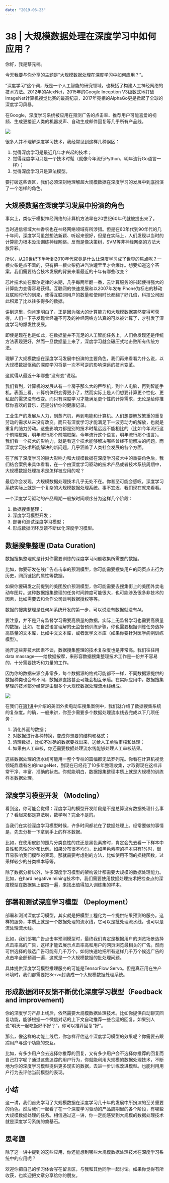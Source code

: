 ```yaml
---
date: "2019-06-23"
---  
```

      
# 38 | 大规模数据处理在深度学习中如何应用？
你好，我是蔡元楠。

今天我要与你分享的主题是“大规模数据处理在深度学习中如何应用？”。

“深度学习”这个词，既是一个人工智能的研究领域，也概括了构建人工神经网络的技术方法。2012年的AlexNet，2015年的Google Inception V3级数式地打破ImageNet计算机视觉比赛的最高纪录，2017年亮相的AlphaGo更是掀起了全球的深度学习风暴。

在Google，深度学习系统被应用在预测广告的点击率、推荐用户可能喜爱的视频、生成更接近人类的机器发声、自动生成邮件回复等几乎所有产品线。

![](./httpsstatic001geekbangorgresourceimage619461410804678a8525c75991e9fb6dc694.png)

很多人并不理解深度学习技术，我经常见到这样几种误区：

1.  觉得深度学习是最近几年才兴起的技术；
2.  觉得深度学习只是一个技术时髦（就像今年流行Python，明年流行Go语言一样）；
3.  觉得深度学习只是算法模型。

要打破这些误区，我们必须深刻地理解超大规模数据在深度学习的发展中到底扮演了一个怎样的角色。

## 大规模数据在深度学习发展中扮演的角色

事实上，类似于模拟神经网络的计算机方法早在20世纪60年代就被提出来了。

当时通信领域大神香农也在神经网络领域有所涉猎。但是在60年代到90年代的几十年间，深度学习虽然想法新颖、听起来很好，但是在实际上，人们发现以当时的计算能力根本没法训练神经网络。反而是像决策树，SVM等非神经网络的方法大放异彩。

<!-- [[[read_end]]] -->

所以，从20世纪下半叶到2010年代究竟是什么让深度学习成了世界的焦点呢？一根火柴是点不着的，只有把一根火柴扔进汽油罐里里才会爆炸。想要知道这个答案，我们需要结合技术发展的背景来看最近的十年有哪些改变？

芯片技术处在摩尔定律的末期，几乎每两年翻一番，云计算服务的兴起使得强大的计算能力变得容易获得。互联网的快速发展和以2007年发布iPhone为标志的移动互联网时代的到来，使得互联网用户的数量和使用时长都翻了好几倍，科技公司因此积累了比以往多得多的数据。

讲到这里，你肯定明白了，正是因为强大的计算能力和大规模数据突然变得可获得，人们一下子发现曾经遥不可及的神经网络方法真的可以被计算了，才引发了深度学习的爆发性发展。

即使是现在也是如此，在数据量并不充足的人工智能任务上，人们会发现还是传统方法表现更好，然而一旦数据量上来了，深度学习就会碾压式地击败所有传统方法。

理解了大规模数据在深度学习发展中扮演的主要角色，我们再来看看为什么说，以大规模数据驱动的深度学习将是一次不可逆的影响深远的技术变革。

这就得从最近十年哪些“没有变”说起。

我们看到，计算机的发展从有一个房子那么大的巨型机，到个人电脑，再到智能手机。表面上看，计算机体积变得更小了，然而实际上是人们想要计算更个性化、更私密的需求没有改变。而只有深度学习才能满足更个性的计算需求，无论是给你推荐你喜欢的音乐，还是分析你的健康记录。

工业生产的发展从人力，到蒸汽机，再到电能和计算机。人们想要解放繁重的重复劳动的需求从来没有改变。而只有深度学习才能满足下一波劳动力的解放，也就是重复的脑力劳动。这些影响力都是别的技术时髦远远不能相比的（比如今年流行这个前端框架，明年流行那个前端框架，今年流行这个语言，明年流行那个语言）。我们看一个技术的影响力，就是看这个技术能够解决哪些曾经不能解决的问题。而深度学习技术所能解决的新问题，几乎涵盖了人类社会发展的各个方面。

在了解了深度学习的巨大影响力和大规模数据在深度学习技术中的重要角色后，我们结合案例来具体看看，在一个由深度学习驱动的技术产品或者技术系统周期中，大规模数据处理技术是怎样被应用的呢？

最后你会发现，大规模数据处理技术几乎无处不在。你甚至可能会感叹，深度学习系统实际上就是一个复杂的大规模数据处理系统。事不宜迟，我们现在就来看看。

一个深度学习驱动的产品周期一般按时间顺序分为这样几个阶段：

1.  数据搜集整理；
2.  深度学习模型开发；
3.  部署和测试深度学习模型；
4.  形成数据闭环反馈不断优化深度学习模型。

## 数据搜集整理 \(Data Curation\)

数据搜集整理就是针对你需要训练的深度学习问题收集所需要的数据。

比如，你要研发在线广告点击率的预测模型，你可能需要搜集用户的网页点击行为历史，网页链接的属性等数据。

如果你要研发之前提到的美团股价预测模型，你可能需要去搜集街上的美团外卖电动车图片。这种数据搜集整理的任务时间跨度可能很大，也可能涉及很多非技术的因素，比如需要去和合作公司谈判数据授权等等。

数据的搜集整理是任何AI系统开发的第一步，可以说没有数据就没有AI。

要注意，并不是只有监督学习需要高质量的数据，实际上无监督学习也需要高质量的数据。比如，在自然语言理解的无监督预训练步骤，你也需要根据训练任务选择高质量的文本库，比如中文文本库，或者医学文本库（如果你要针对医学病例训练模型）。

抛开这些非技术因素不谈，数据搜集整理的技术复杂度也是非常高。我们往往用data massage——给数据按摩，来形容数据搜集整理技术工作是一份并不容易的，十分需要技巧和力量的工作。

因为你的数据来源会非常多，每个数据源的格式可能都不一样，不同数据源提供的数据种类也会有不同，数据源直接甚至可能会相互矛盾。在实际应用中，数据搜集整理的技术部分经常是由很多个大规模数据处理流水线组成。

![](./httpsstatic001geekbangorgresourceimage44c7449ebd6c5950f5b7691d34d13a781ac7.jpg)

在我们在[第1讲](https://time.geekbang.org/column/article/90081)中介绍的美团外卖电动车搜集案例中，我们就介绍了数据搜集系统的复杂度。的确，一般来讲，你至少需要多个数据处理流水线去完成以下几项任务：

1.  消化外面的数据；
2.  对数据进行各种转换，变成你想要的结构和格式；
3.  清理数据，比如不准确的数据要找出来，送给人工单独审核和处理；
4.  如果由人工审核，你还需要数据处理流水线能够处理人工审核结果。

这些数据处理的流水线可能用一整个专栏的篇幅都无法罗列完。你看在计算机视觉领域鼎鼎有名的ImageNet，到现在已经花了10多年整理收集，才取得现在这样非常干净、丰富、准确的状态。你就能明白，数据搜集整理本质上就是大规模的训练样本数据处理。

## 深度学习模型开发 （Modeling）

看到这，你可能会觉得：深度学习的模型开发阶段是不是总算没有数据处理什么事了？看起来都是算法啊，数学啊？完全不是的。

当我们在实验深度学习模型时候，许多时间都花在了数据处理上。经常要做的事情是，先去分析一下拿到手上的样本数据。

比如，在使用皮肤的照片分类良性的痣还是黑色素瘤时，肯定会先去看一下样本中良性和恶性的分布比例。如果分布很不均匀，比如黑色素瘤的样本只有1\%时，很容易影响我们模型的表现。那就需要考虑别的方法，比如使用不同的损耗函数，过采样较少的分类样本等等。

除了数据分析以外，许多深度学习模型的架构设计都需要大规模的数据处理能力。比如，在hard negative mining技术中，我们需要使用数据处理技术把检查点的深度模型在数据集上都跑一遍，来找出值得加入训练集的样本。

## 部署和测试深度学习模型 （Deployment）

部署和测试深度学习模型，其实就是把模型工程化为一个提供结果预测的服务。这样的服务，本质上就是一个数据处理的流水线，它可以是批处理流水线，也可以是流处理流水线。

比如，我们部署广告点击率预测模型时，最终我们肯定是根据用户的浏览场景选择点击率高的广告，这样才能去展示点击率高和用户的网页浏览最相关的广告。然而可供选择的候选广告可能有几千万个。如何快速地把所有这样几千万个候选广告的点击率全部预测一遍，这就是一个大规模数据的批处理问题。

具体提供深度学习模型推理服务的可能是TensorFlow Servo。但是真正用在生产环境时，我们都需要把Servo封装成一个大规模数据处理系统。

## 形成数据闭环反馈不断优化深度学习模型（Feedback and improvement\)

你的深度学习产品上线后，依然需要大规模数据处理技术。比如你提供自动聊天回复功能，能够根据一个微信对话的上下文自动推荐一些合适的回复。如果别人说“明天一起吃饭好不好？”，你可以推荐回复“好”。

那么，像这样的功能上线后，你怎样评估这个深度学习模型的效果呢？你需要去跟踪用户与这个功能的交互。

比如，有多少用户会去选择你推荐的回复，又有多少用户会不选择你推荐的回复而自己打字呢？通过这些追踪的用户行为，你就能利用大规模的数据处理技术，不断地为你的深度学习模型提供更多现实的数据，去进一步训练改进模型。也能利用用户行为去评估当前模型的表现。

## 小结

这一讲，我们首先学习了大规模数据在深度学习几十年的发展中所扮演的至关重要的角色。然后我们一起看了在一个深度学习驱动的产品周期里的各个阶段，有哪些大规模数据处理的任务。相信通过这一讲，你一定能感受到大规模的数据处理技术就是深度学习系统的奠基石。

## 思考题

除了这一讲中提到的这些应用，你还能想到哪些大规模数据处理技术在深度学习系统中的应用呢？

欢迎你把自己的学习体会写在留言区，与我和其他同学一起讨论。如果你觉得有所收获，也欢迎把文章分享给你的朋友。